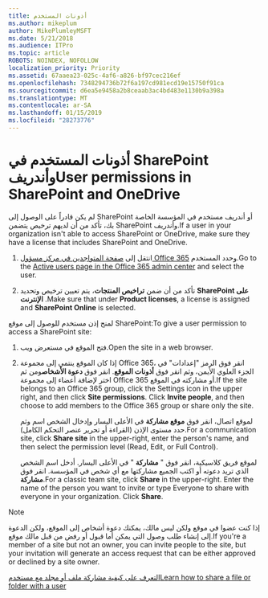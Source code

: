 ```yaml
---
title: أذونات المستخدم
ms.author: mikeplum
author: MikePlumleyMSFT
ms.date: 5/21/2018
ms.audience: ITPro
ms.topic: article
ROBOTS: NOINDEX, NOFOLLOW
localization_priority: Priority
ms.assetid: 67aaea23-025c-4af6-a826-bf97cec216ef
ms.openlocfilehash: 7348294736b72f6a197cd981ecd19e15750f91ca
ms.sourcegitcommit: d6ea5e9458a2b8ceaab3ac4bd483e1130b9a398a
ms.translationtype: MT
ms.contentlocale: ar-SA
ms.lasthandoff: 01/15/2019
ms.locfileid: "28273776"
---
```

# <a name="user-permissions-in-sharepoint-and-onedrive"></a><span data-ttu-id="23f52-102">أذونات المستخدم في SharePoint وأندريف</span><span class="sxs-lookup"><span data-stu-id="23f52-102">User permissions in SharePoint and OneDrive</span></span>

<span data-ttu-id="23f52-103">لم يكن قادراً على الوصول إلى SharePoint أو أندريف مستخدم في المؤسسة الخاصة بك، تأكد من أن لديهم ترخيص يتضمن SharePoint وأندريف.</span><span class="sxs-lookup"><span data-stu-id="23f52-103">If a user in your organization isn't able to access SharePoint or OneDrive, make sure they have a license that includes SharePoint and OneDrive.</span></span> 
  
1. <span data-ttu-id="23f52-104">انتقل إلى [صفحة المتواجدين في مركز مسؤول Office 365](https://portal.office.com/adminportal/home#/users) وحدد المستخدم.</span><span class="sxs-lookup"><span data-stu-id="23f52-104">Go to the [Active users page in the Office 365 admin center](https://portal.office.com/adminportal/home#/users) and select the user.</span></span> 
    
2. <span data-ttu-id="23f52-105">تأكد من أن ضمن **تراخيص المنتجات**، يتم تعيين ترخيص وتحديد **SharePoint على الإنترنت** .</span><span class="sxs-lookup"><span data-stu-id="23f52-105">Make sure that under **Product licenses**, a license is assigned and **SharePoint Online** is selected.</span></span> 
    
 <span data-ttu-id="23f52-106">لمنح إذن مستخدم للوصول إلى موقع SharePoint:</span><span class="sxs-lookup"><span data-stu-id="23f52-106">To give a user permission to access a SharePoint site:</span></span> 
  
1. <span data-ttu-id="23f52-107">فتح الموقع في مستعرض ويب.</span><span class="sxs-lookup"><span data-stu-id="23f52-107">Open the site in a web browser.</span></span>
    
2. <span data-ttu-id="23f52-p101">إذا كان الموقع ينتمي إلى مجموعة Office 365، انقر فوق الرمز "إعدادات" في الجزء العلوي الأيمن، وثم انقر فوق **أذونات الموقع**. انقر فوق **دعوة الأشخاص**ومن ثم اختر لإضافة أعضاء إلى مجموعة Office 365 أو مشاركته في الموقع.</span><span class="sxs-lookup"><span data-stu-id="23f52-p101">If the site belongs to an Office 365 group, click the Settings icon in the upper right, and then click **Site permissions**. Click **Invite people**, and then choose to add members to the Office 365 group or share only the site.</span></span> 
    
    <span data-ttu-id="23f52-110">لموقع اتصال، انقر فوق **موقع مشاركة** في الأعلى اليسار وإدخال الشخص اسم وثم حدد مستوى الإذن (القراءة أو تحرير عنصر التحكم الكامل).</span><span class="sxs-lookup"><span data-stu-id="23f52-110">For a communication site, click **Share site** in the upper-right, enter the person's name, and then select the permission level (Read, Edit, or Full Control).</span></span> 
    
    <span data-ttu-id="23f52-p102">لموقع فريق كلاسيكية، انقر فوق " **مشاركة** " في الأعلى اليسار. أدخل اسم الشخص الذي تريد دعوته أو اكتب الجميع مشاركتها مع أي شخص في المؤسسة. انقر فوق **مشاركة**.</span><span class="sxs-lookup"><span data-stu-id="23f52-p102">For a classic team site, click **Share** in the upper-right. Enter the name of the person you want to invite or type Everyone to share with everyone in your organization. Click **Share**.</span></span>
    
> [!NOTE]
> <span data-ttu-id="23f52-114">إذا كنت عضوا في موقع ولكن ليس مالك، يمكنك دعوة أشخاص إلى الموقع، ولكن الدعوة إلى إنشاء طلب وصول التي يمكن أما قبول أو رفض من قبل مالك موقع.</span><span class="sxs-lookup"><span data-stu-id="23f52-114">If you're a member of a site but not an owner, you can invite people to the site, but your invitation will generate an access request that can be either approved or declined by a site owner.</span></span> 
  
[<span data-ttu-id="23f52-115">التعرف على كيفية مشاركة ملف أو مجلد مع مستخدم</span><span class="sxs-lookup"><span data-stu-id="23f52-115">Learn how to share a file or folder with a user</span></span>](https://go.microsoft.com/fwlink/?linkid=533408)
  

